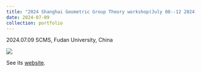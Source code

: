 ```yaml
---
title: "2024 Shanghai Geometric Group Theory workshop(July 08--12 2024)"
date: 2024-07-09
collection: portfolio
---
```


2024.07.09 SCMS, Fudan University, China

<img src="https://llddeddym.github.io/images/2024-07-09.jpg"/>

See its [website](https://scms.fudan.edu.cn/info/4589/6471.htm).